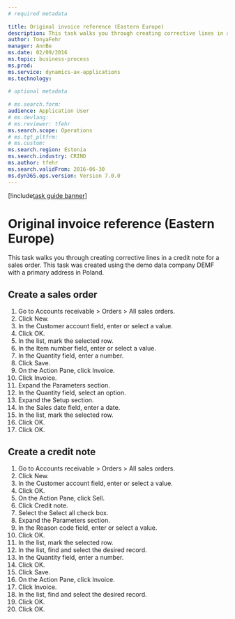 ```yaml
--- 
# required metadata 
 
title: Original invoice reference (Eastern Europe)
description: This task walks you through creating corrective lines in a credit note for a sales order. 
author: TonyaFehr 
manager: AnnBe 
ms.date: 02/09/2016
ms.topic: business-process 
ms.prod:  
ms.service: dynamics-ax-applications 
ms.technology:  
 
# optional metadata 
 
# ms.search.form:   
audience: Application User 
# ms.devlang:  
# ms.reviewer: tfehr 
ms.search.scope: Operations 
# ms.tgt_pltfrm:  
# ms.custom:  
ms.search.region: Estonia
ms.search.industry: CRIND
ms.author: tfehr 
ms.search.validFrom: 2016-06-30 
ms.dyn365.ops.version: Version 7.0.0 
---
```


[!include[task guide banner](../../includes/task-guide-banner.md)]

# Original invoice reference (Eastern Europe)

This task walks you through creating corrective lines in a credit note for a sales order. This task was created using the demo data company DEMF with a primary address in Poland.


## Create a sales order
1. Go to Accounts receivable > Orders > All sales orders.
2. Click New.
3. In the Customer account field, enter or select a value.
4. Click OK.
5. In the list, mark the selected row.
6. In the Item number field, enter or select a value.
7. In the Quantity field, enter a number.
8. Click Save.
9. On the Action Pane, click Invoice.
10. Click Invoice.
11. Expand the Parameters section.
12. In the Quantity field, select an option.
13. Expand the Setup section.
14. In the Sales date field, enter a date.
15. In the list, mark the selected row.
16. Click OK.
17. Click OK.

## Create a credit note
1. Go to Accounts receivable > Orders > All sales orders.
2. Click New.
3. In the Customer account field, enter or select a value.
4. Click OK.
5. On the Action Pane, click Sell.
6. Click Credit note.
7. Select the Select all check box.
8. Expand the Parameters section.
9. In the Reason code field, enter or select a value.
10. Click OK.
11. In the list, mark the selected row.
12. In the list, find and select the desired record.
13. In the Quantity field, enter a number.
14. Click OK.
15. Click Save.
16. On the Action Pane, click Invoice.
17. Click Invoice.
18. In the list, find and select the desired record.
19. Click OK.
20. Click OK.

